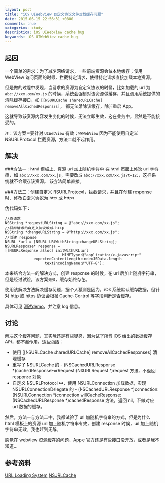 ```yaml
---
layout: post
title: "iOS UIWebView 自定义协议文件加载缓存问题"
date: 2015-06-15 22:56:31 +0800
comments: true
categories: study
description: iOS UIWebView cache bug
keywords: iOS UIWebView cache bug
---
```


## 起因
一个简单的需求：为了减少网络请求，一些前端资源会做本地缓存；使用 WebView 访问页面的时候，拦截特定请求，使得特定请求直接加载本地资源。

但是做的过程中发现，当请求的资源为自定义协议的时候，比如加载的 url 为 `abc://xxx.com/xx.js` 的时候，系统会强制对该资源做缓存，并且调用系统提供的清除缓存接口，如 `[[NSURLCache sharedURLCache] removeAllCachedResponses]`， 都无法清除该缓存，除非重启 App。

这就导致该资源内容发生变化的时候，无法立即生效，这在业务中，显然是不能接受的。

`注`：该方案主要针对 `UIWebView` 有效；`WKWebView` 因为不能使用自定义 NSURLProtocol 拦截资源，方法二就不起作用。

## 解决
###方法一：html 模板上，资源 url 加上随机字符串
在 html 页面上修改 url 字符串，如 `abc://xxx.com/xx.js`，需要改成 `abc://xxx.com/xx.js?t=123`，这样系统就不会缓存该资源。
该方法简单直接。

###方法二：创建自定义 NSURLProtocol，拦截请求，并且在创建 response 时，修改自定义协议为 http 或 https

伪代码如下：
```objc
//原请求
NSString *requestURLString = @"abc://xxx.com/xx.js";
//将原请求的自定义协议改成 http
NSString *changeURLString = @"http://xxx.com/xx.js";
//创建 response
NSURL *url = [NSURL URLWithString:changeURLString];
NSURLResponse* response =
[[NSURLResponse alloc] initWithURL:url
                          MIMEType:@"application/x-javascript"
             expectedContentLength:indexJSData.length
                  textEncodingName:@"UTF-8"];
```

本来结合方法一的解决方式，创建 response 的时候，在 url 后加上随机字符串，但是经过试验，该方案`无效`，缓存始终存在。

使用该解决方法解决缓存问题，据个人猜测是因为，iOS 系统默认缓存数据，但针对 http 或 https 协议会根据 Cache-Control 等字段判断是否缓存。

具体可见 [测试demo](https://github.com/sjpsega/CustomProtocolCacheTest)，并注意 log 信息。

## 讨论
解决这个缓存问题，其实我还是有些疑惑，因为试了所有 iOS 给出的数据缓存 API，都不起作用。这些包括：
* 使用 [[NSURLCache sharedURLCache] removeAllCachedResponses] 清理缓存
* 重写了 NSURLCache 的 - (NSCachedURLResponse *)cachedResponseForRequest:(NSURLRequest *)request 方法，不返回 response 对象
* 自定义 NSURLProtocol 中，使用 NSURLConnection 加载数据，实现 NSURLConnectionDelegate 的 - (NSCachedURLResponse *)connection:(NSURLConnection *)connection willCacheResponse:(NSCachedURLResponse *)cachedResponse 方法，返回 nil，不做对应 url 数据的缓存。

然后，方法一与方法二中，我都试验了 url 加随机字符串的方式，但是为什么 html 模板上的资源 url 加上随机字符串有效，创建 response 时候，url 加上随机字符串无效，我也赶到无解。

感觉在 webView 资源缓存的问题，Apple 官方还是有些接口没开放，或者是我不知道...

## 参考资料
[URL Loading System](https://developer.apple.com/library/mac/documentation/Cocoa/Conceptual/URLLoadingSystem/URLLoadingSystem.html#//apple_ref/doc/uid/10000165i)
[NSURLCache](http://nshipster.cn/nsurlcache/)
